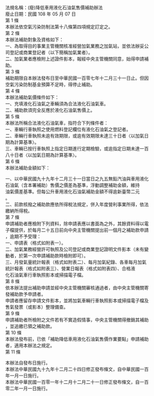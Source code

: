 法規名稱：(廢)降低車用液化石油氣售價補助辦法  
廢止日期：民國 108 年 05 月 07 日  
第 1 條  
本辦法依空氣污染防制法第十八條第四項規定訂定之。  
第 2 條  
本辦法補助對象及資格如下：  
一、為取得目的事業主管機關核准經營加氣業務之加氣站，並依法辦妥公  
司登記或商業登記者（以下簡稱加氣業者）。  
二、加氣業者應檢附上述證件影本，報經中央主管機關同意，始得申請補  
助。  
第 3 條  
補助期限自本辦法發布日至中華民國一百零七年十二月三十一日止。但因  
空氣污染防制基金預算不足時，得停止補助。  
第 4 條  
本辦法補助氣價條件如下：  
一、充填液化石油氣之車輛須為合法液化石油氣車。  
二、補助款須完全反應於液化石油氣售價上。  
第 5 條  
本辦法所稱合法液化石油氣車，指符合下列條件者：  
一、車輛行車執照之使用燃料登記欄位有液化石油氣之登記者。  
二、車輛行車執照未逾有效期限，或逾有效期限未達三十日者〈以加氣日  
期為計算基準〉。  
三、車輛已按行車執照上指定日期進行定期檢驗，或逾指定日期未達一百  
八十日者〈以加氣日期為計算基準〉。  
第 6 條  
本辦法補助金額如下：  


一、以中華民國九十九年十二月三十一日當日之九五無鉛汽油與車用液化  
石油氣（含本署補助）售價之價差為基準，浮動調整補助金額，維持  
油氣價差基準。但每公升車用液化石油氣補助金額不得逾新臺幣二元  
。  
二、前款核撥之補助款應依所得稅法規定，併入年度營利事業所得，依法  
繳納所得稅。  
第 7 條  
申請補助者應檢附下列資料，除申請表應以書面為之外，其餘資料得以電  
子檔提供，於每月二十五日前向中央主管機關提出前一個月之補助款申請  
，逾期不予受理：  
一、申請表（格式如附表一）。  
二、加氣業務經營許可執照及公司登記或商業登記證明文件影本（未有變  
動者，於第一次申請補助款時檢附即可）。  
三、月發氣量統計報表（格式如附表二）、每月加氣紀錄、各車每月加氣  
統計報表（格式如附表三）、營業日報表（格式如附表四）、合格液  
化石油氣車行車執照影本或掃描電子檔。  
第 8 條  
依本辦法提出補助申請並經中央主管機關審核通過者，由中央主管機關寄  
發補助款予申請者。  
申請者應留存申請文件影本，並將加氣車輛行車執照影本或掃描電子檔及  
售氣發票（或影本）整理備查。  
第 9 條  
申請補助者所檢附之文件若有不實造假情事，中央主管機關得撤銷其補助  
，並追繳已領之補助款。  
第 10 條  
本辦法發布前，已依「補助降低車用液化石油氣售價作業要點」申請補助  
者，適用本辦法之規定。  
第 11 條  


本辦法自發布日施行。  
本辦法中華民國九十九年十二月二十四日修正發布條文，自中華民國一百  
年一月一日施行。  
本辦法中華民國一百零一年十二月十二月二十一日修正發布條文，自一百  
零二年一月一日施行。  


